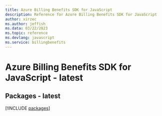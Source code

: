 ```yaml
---
title: Azure Billing Benefits SDK for JavaScript
description: Reference for Azure Billing Benefits SDK for JavaScript
author: xirzec
ms.author: jeffish
ms.data: 03/22/2023
ms.topic: reference
ms.devlang: javascript
ms.service: billingbenefits
---
```

# Azure Billing Benefits SDK for JavaScript - latest
## Packages - latest
[!INCLUDE [packages](billing-benefits-index.md)]
